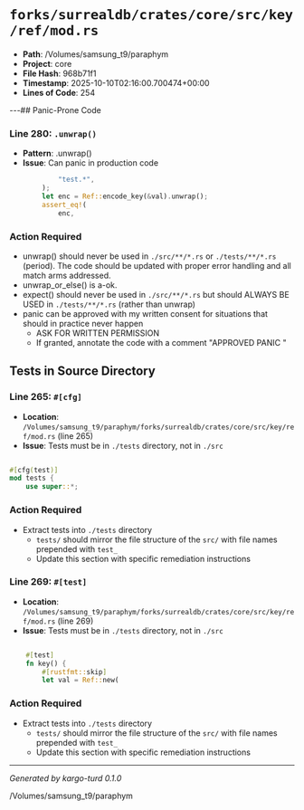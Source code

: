 # `forks/surrealdb/crates/core/src/key/ref/mod.rs`

- **Path**: /Volumes/samsung_t9/paraphym
- **Project**: core
- **File Hash**: 968b71f1  
- **Timestamp**: 2025-10-10T02:16:00.700474+00:00  
- **Lines of Code**: 254

---## Panic-Prone Code


### Line 280: `.unwrap()`

- **Pattern**: .unwrap()
- **Issue**: Can panic in production code

```rust
			"test.*",
		);
		let enc = Ref::encode_key(&val).unwrap();
		assert_eq!(
			enc,
```

### Action Required

- unwrap() should never be used in `./src/**/*.rs` or `./tests/**/*.rs` (period). The code should be updated with proper error handling and all match arms addressed.
- unwrap_or_else() is a-ok. 
- expect() should never be used in `./src/**/*.rs` but should ALWAYS BE USED in `./tests/**/*.rs` (rather than unwrap)
- panic can be approved with my written consent for situations that should in practice never happen  
  - ASK FOR WRITTEN PERMISSION
  - If granted, annotate the code with a comment "APPROVED PANIC "

## Tests in Source Directory


### Line 265: `#[cfg]`

- **Location**: `/Volumes/samsung_t9/paraphym/forks/surrealdb/crates/core/src/key/ref/mod.rs` (line 265)
- **Issue**: Tests must be in `./tests` directory, not in `./src`

```rust

#[cfg(test)]
mod tests {
	use super::*;

```

### Action Required

- Extract tests into `./tests` directory
  - `tests/` should mirror the file structure of the `src/` with file names prepended with `test_`
  - Update this section with specific remediation instructions
  


### Line 269: `#[test]`

- **Location**: `/Volumes/samsung_t9/paraphym/forks/surrealdb/crates/core/src/key/ref/mod.rs` (line 269)
- **Issue**: Tests must be in `./tests` directory, not in `./src`

```rust

	#[test]
	fn key() {
		#[rustfmt::skip]
		let val = Ref::new(
```

### Action Required

- Extract tests into `./tests` directory
  - `tests/` should mirror the file structure of the `src/` with file names prepended with `test_`
  - Update this section with specific remediation instructions
  

---

*Generated by kargo-turd 0.1.0*

/Volumes/samsung_t9/paraphym